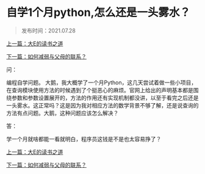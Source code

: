 # 自学1个月python,怎么还是一头雾水？

> 发布时间：2021.07.28

[上一篇：大E的读书之道](/education/article100)

[下一篇：如何减弱与父母的联系？  ](/education/article102)



问：

编程自学问题。 大鹅，我大概学了一个月Python，这几天尝试着做一些小项目，在查询模块使用方法的时候遇到了个挺恶心的麻烦。官网上给出的声明基本都是围绕参数和参数设置展开的，方法的作用还有实现机制都没讲，以至于看完之后还是一头雾水。这正常吗？这是因为我对相应方法的数学背景不够了解，还是说查询的方法有点问题。大鹅，这种问题应该怎么解决？



答：

学一个月就啥都能一看就明白，程序员这钱是不是也太容易挣了？



[上一篇：大E的读书之道](/education/article100)

[下一篇：如何减弱与父母的联系？  ](/education/article102)
